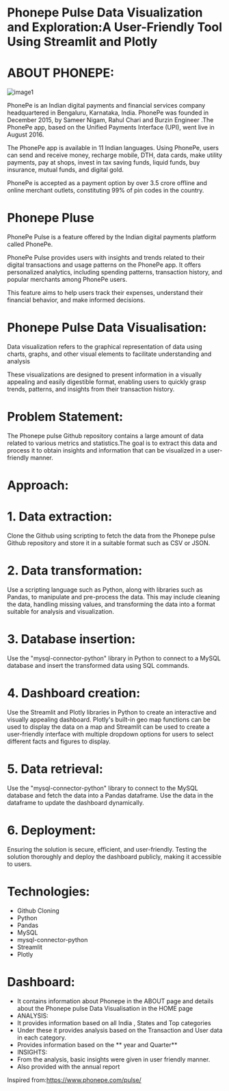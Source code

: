 # Phonepe Pulse Data Visualization and Exploration:A User-Friendly Tool Using Streamlit and Plotly

# ABOUT PHONEPE:
![image1](https://github.com/vinudrago/Phonepe-Pulse-Data-Visualization/assets/133556862/c924aba9-de8f-4e8c-919f-12e07398b3d6)

PhonePe is an Indian digital payments and financial services company headquartered in Bengaluru, Karnataka, India. PhonePe was founded in December 2015, by Sameer Nigam, Rahul Chari and Burzin Engineer .The PhonePe app, based on the Unified Payments Interface (UPI), went live in August 2016.

The PhonePe app is available in 11 Indian languages. Using PhonePe, users can send and receive money, recharge mobile, DTH, data cards, make utility payments, pay at shops, invest in tax saving funds, liquid funds, buy insurance, mutual funds, and digital gold.

PhonePe is accepted as a payment option by over 3.5 crore offline and online merchant outlets, constituting 99% of pin codes in the country.

# Phonepe Pluse
PhonePe Pulse is a feature offered by the Indian digital payments platform called PhonePe.

PhonePe Pulse provides users with insights and trends related to their digital transactions and usage patterns on the PhonePe app. It offers personalized analytics, including spending patterns, transaction history, and popular merchants among PhonePe users.

This feature aims to help users track their expenses, understand their financial behavior, and make informed decisions.

# Phonepe Pulse Data Visualisation:
Data visualization refers to the graphical representation of data using charts, graphs, and other visual elements to facilitate understanding and analysis

These visualizations are designed to present information in a visually appealing and easily digestible format, enabling users to quickly grasp trends, patterns, and insights from their transaction history.

# Problem Statement:
The Phonepe pulse Github repository contains a large amount of data related to various metrics and statistics.The goal is to extract this data and process it to obtain insights and information that can be visualized in a user-friendly manner.

# Approach:
# 1. Data extraction:
Clone the Github using scripting to fetch the data from the Phonepe pulse Github repository and store it in a suitable format such as CSV or JSON.
# 2. Data transformation:
Use a scripting language such as Python, along with libraries such as Pandas, to manipulate and pre-process the data.
This may include cleaning the data, handling missing values, and transforming the data into a format suitable for analysis and visualization.
# 3. Database insertion:
Use the "mysql-connector-python" library in Python to connect to a MySQL database and insert the transformed data using SQL commands.
# 4. Dashboard creation:
Use the Streamlit and Plotly libraries in Python to create an interactive and visually appealing dashboard.
Plotly's built-in geo map functions can be used to display the data on a map and Streamlit can be used to create a user-friendly interface with multiple dropdown options for users to select different facts and figures to display.
# 5. Data retrieval:
Use the "mysql-connector-python" library to connect to the MySQL database and fetch the data into a Pandas dataframe.
Use the data in the dataframe to update the dashboard dynamically.
# 6. Deployment:
Ensuring the solution is secure, efficient, and user-friendly.
Testing the solution thoroughly and deploy the dashboard publicly, making it accessible to users.

# Technologies:
* Github Cloning
* Python
* Pandas
* MySQL
* mysql-connector-python
* Streamlit
* Plotly

# Dashboard:
* It contains information about Phonepe in the ABOUT page and details about the Phonepe pulse Data Visualisation in the HOME page
* ANALYSIS:
* It provides information based on all India , States and Top categories
* Under these it provides analysis based on the Transaction and User data in each category.
* Provides information based on the ** year and Quarter**
* INSIGHTS:
* From the analysis, basic insights were given in user friendly manner.
* Also provided with the annual report

Inspired from:https://www.phonepe.com/pulse/
